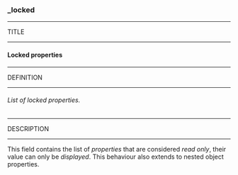 ### _locked



------
TITLE

------

#### Locked properties



------
DEFINITION

------

###### List of locked properties.



------
DESCRIPTION

------

This field contains the list of *properties* that are considered *read only*, their value can only be *displayed*. This behaviour also extends to nested object properties.